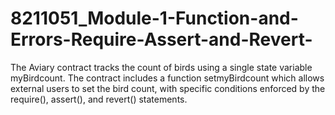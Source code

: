 # 8211051_Module-1-Function-and-Errors-Require-Assert-and-Revert-
The Aviary contract tracks the count of birds using a single state variable myBirdcount. The contract includes a function setmyBirdcount which allows external users to set the bird count, with specific conditions enforced by the require(), assert(), and revert() statements.
